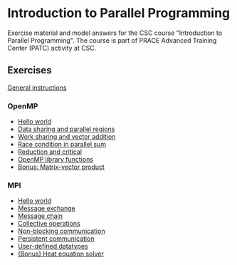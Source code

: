 # Introduction to Parallel Programming

Exercise material and model answers for the CSC course "Introduction to
Parallel Programming". The course is part of PRACE Advanced Training Center
(PATC) activity at CSC.

## Exercises

[General instructions](exercise-instructions.md)

### OpenMP

 - [Hello world](openmp/hello-world/)
 - [Data sharing and parallel regions](openmp/data-sharing/)
 - [Work sharing and vector addition](openmp/work-sharing/)
 - [Race condition in parallel sum](openmp/race-condition/)
 - [Reduction and critical](openmp/reduction/)
 - [OpenMP library functions](openmp/lib-funcs/)
 - [Bonus: Matrix-vector product](openmp/gemv/)

### MPI

 - [Hello world](mpi/hello-world/)
 - [Message exchange](mpi/message-exchange/)
 - [Message chain](mpi/message-chain/)
 - [Collective operations](mpi/collectives/)
 - [Non-blocking communication](mpi/non-blocking/)
 - [Persistent communication](mpi/persistent/)
 - [User-defined datatypes](mpi/datatypes/)
 - [(Bonus) Heat equation solver](mpi/heat-equation/)

